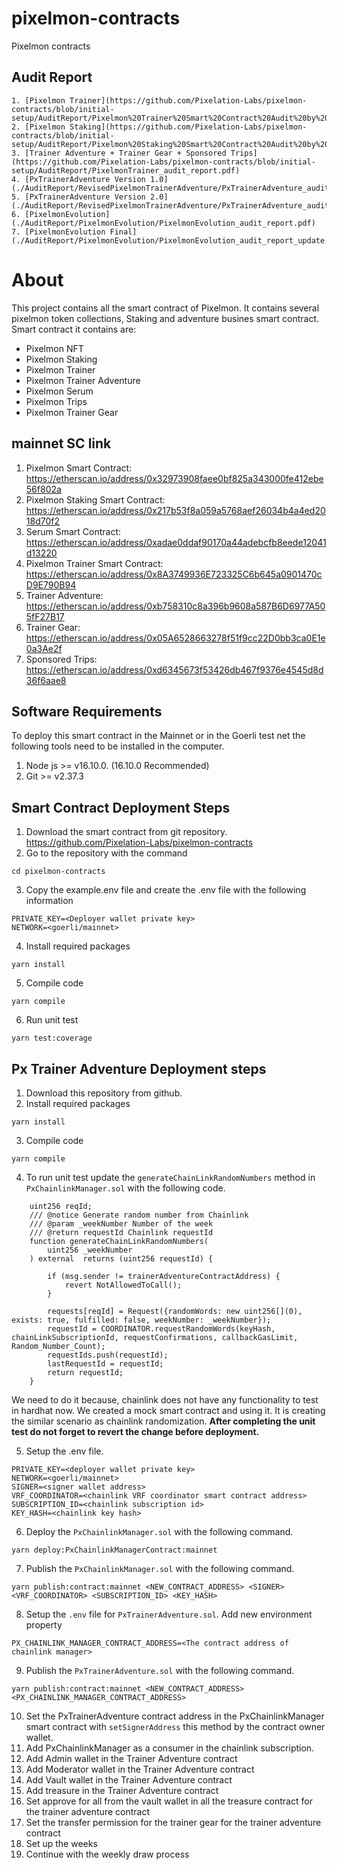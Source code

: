# pixelmon-contracts
Pixelmon contracts

## Audit Report
    1. [Pixelmon Trainer](https://github.com/Pixelation-Labs/pixelmon-contracts/blob/initial-setup/AuditReport/Pixelmon%20Trainer%20Smart%20Contract%20Audit%20by%20Solidity%20Finance.pdf)
    2. [Pixelmon Staking](https://github.com/Pixelation-Labs/pixelmon-contracts/blob/initial-setup/AuditReport/Pixelmon%20Staking%20Smart%20Contract%20Audit%20by%20Solidity%20Finance.pdf)
    3. [Trainer Adventure + Trainer Gear + Sponsored Trips](https://github.com/Pixelation-Labs/pixelmon-contracts/blob/initial-setup/AuditReport/PixelmonTrainer_audit_report.pdf)
    4. [PxTrainerAdventure Version 1.0](./AuditReport/RevisedPixelmonTrainerAdventure/PxTrainerAdventure_audit_report%20(1).pdf)
    5. [PxTrainerAdventure Version 2.0](./AuditReport/RevisedPixelmonTrainerAdventure/PxTrainerAdventure_audit_report_update.pdf)
    6. [PixelmonEvolution](./AuditReport/PixelmonEvolution/PixelmonEvolution_audit_report.pdf)
    7. [PixelmonEvolution Final](./AuditReport/PixelmonEvolution/PixelmonEvolution_audit_report_update.pdf)

# About
This project contains all the smart contract of Pixelmon. It contains several pixelmon token collections, Staking and adventure busines smart contract. Smart contract it contains are:
 - Pixelmon NFT
 - Pixelmon Staking
 - Pixelmon Trainer
 - Pixelmon Trainer Adventure
 - Pixelmon Serum
 - Pixelmon Trips
 - Pixelmon Trainer Gear

## mainnet SC link
1. Pixelmon Smart Contract:	https://etherscan.io/address/0x32973908faee0bf825a343000fe412ebe56f802a
2. Pixelmon Staking Smart Contract: 	https://etherscan.io/address/0x217b53f8a059a5768aef26034b4a4ed2018d70f2
3. Serum Smart Contract:	https://etherscan.io/address/0xadae0ddaf90170a44adebcfb8eede12041d13220
4. Pixelmon Trainer Smart Contract:	https://etherscan.io/address/0x8A3749936E723325C6b645a0901470cD9E790B94
5. Trainer Adventure:	https://etherscan.io/address/0xb758310c8a396b9608a587B6D6977A505fF27B17
6. Trainer Gear: 	https://etherscan.io/address/0x05A6528663278f51f9cc22D0bb3ca0E1e0a3Ae2f
7. Sponsored Trips:	https://etherscan.io/address/0xd6345673f53426db467f9376e4545d8d36f6aae8

## Software Requirements
To deploy this smart contract in the Mainnet or in the Goerli test net the following tools need to be installed in the computer.

1. Node js >= v16.10.0. (16.10.0 Recommended)
2. Git >= v2.37.3

## Smart Contract Deployment Steps
1. Download the smart contract from git repository. https://github.com/Pixelation-Labs/pixelmon-contracts
2. Go to the repository with the command 
```
cd pixelmon-contracts
```

3. Copy the example.env file and create the .env file with the following information
```
PRIVATE_KEY=<Deployer wallet private key>
NETWORK=<goerli/mainnet>
```

4. Install required packages
```
yarn install 
```

5. Compile code 
```
yarn compile
```

6. Run unit test
```
yarn test:coverage
```

## Px Trainer Adventure Deployment steps

1. Download this repository from github.
2. Install required packages
```
yarn install 
```
3. Compile code 
```
yarn compile
```
4. To run unit test update the `generateChainLinkRandomNumbers` method in `PxChainlinkManager.sol` with the following code.
```solidity
    uint256 reqId;
    /// @notice Generate random number from Chainlink
    /// @param _weekNumber Number of the week
    /// @return requestId Chainlink requestId
    function generateChainLinkRandomNumbers(
        uint256 _weekNumber
    ) external  returns (uint256 requestId) {

        if (msg.sender != trainerAdventureContractAddress) {
            revert NotAllowedToCall();
        }
        
        requests[reqId] = Request({randomWords: new uint256[](0), exists: true, fulfilled: false, weekNumber: _weekNumber});
        requestId = COORDINATOR.requestRandomWords(keyHash, chainLinkSubscriptionId, requestConfirmations, callbackGasLimit, Random_Number_Count);
        requestIds.push(requestId);
        lastRequestId = requestId;
        return requestId;
    }
```
We need to do it because, chainlink does not have any functionality to test in hardhat now. We created a mock smart contract and using it. It is creating the similar scenario as chainlink randomization.
**After completing the unit test do not forget to revert the change before deployment.**

5. Setup the .env file.
```shell
PRIVATE_KEY=<deployer wallet private key>
NETWORK=<goerli/mainnet>
SIGNER=<signer wallet address>
VRF_COORDINATOR=<chainlink VRF coordinator smart contract address>
SUBSCRIPTION_ID=<chainlink subscription id>
KEY_HASH=<chainlink key hash>

```

6. Deploy the `PxChainlinkManager.sol` with the following command.
```shell
yarn deploy:PxChainlinkManagerContract:mainnet
```

7. Publish the `PxChainlinkManager.sol` with the following command.
```shell
yarn publish:contract:mainnet <NEW_CONTRACT_ADDRESS> <SIGNER> <VRF_COORDINATOR> <SUBSCRIPTION_ID> <KEY_HASH>
```

8. Setup the `.env` file for `PxTrainerAdventure.sol`. Add new environment property
```shell
PX_CHAINLINK_MANAGER_CONTRACT_ADDRESS=<The contract address of chainlink manager>
```

9. Publish the `PxTrainerAdventure.sol` with the following command.
```shell
yarn publish:contract:mainnet <NEW_CONTRACT_ADDRESS> <PX_CHAINLINK_MANAGER_CONTRACT_ADDRESS>
```

10. Set the PxTrainerAdventure contract address in the PxChainlinkManager smart contract with `setSignerAddress` this method by the contract owner wallet.
11. Add PxChainlinkManager as a consumer in the chainlink subscription.
12. Add Admin wallet in the Trainer Adventure contract
13. Add Moderator wallet in the Trainer Adventure contract
14. Add Vault wallet in the Trainer Adventure contract
15. Add treasure in the Trainer Adventure contract
16. Set approve for all from the vault wallet in all the treasure contract for the trainer adventure contract
17. Set the transfer permission for the trainer gear for the trainer adventure contract
18. Set up the weeks
19. Continue with the weekly draw process